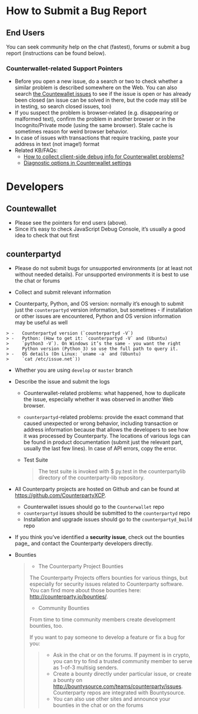 How to Submit a Bug Report
==========================

End Users
---------

You can seek community help on the chat (fastest), forums or submit a
bug report (instructions can be found below).

### Counterwallet-related Support Pointers

-   Before you open a new issue, do a search or two to check whether a
    similar problem is described somewhere on the Web. You can also
    search [the Countewallet issues][] to see if the issue is open or
    has already been closed (an issue can be solved in there, but the
    code may still be in testing, so search closed issues, too)
-   If you suspect the problem is browser-related (e.g. disappearing or
    malformed text), confirm the problem in another browser or in the
    Incognito/Private mode (using the same browser). Stale cache is
    sometimes reason for weird browser behavior.
-   In case of issues with transactions that require tracking, paste
    your address in text (not image!) format
-   Related KB/FAQs:
    -   [How to collect client-side debug info for Counterwallet problems?](http://support.counterparty.io/solution/articles/5000013731-how-to-collect-client-side-debug-information-for-counterwallet-)
    -   [Diagnostic options in Counterwallet settings][]


Developers
==========

Countewallet
------------

-   Please see the pointers for end users (above).
-   Since it’s easy to check JavaScript Debug Console, it’s usually a
    good idea to check that out first

counterpartyd
-------------


   - Please do not submit bugs for unsupported environments (or at least not without needed details). For unsupported environments it is best to use the chat or forums
   
   - Collect and submit relevant information
   
   - Counterparty, Python, and OS version: normally it’s enough to submit just the `counterpartyd` version information, but sometimes - if installation or other issues are encountered, Python and OS version information may be useful as well

    > -   Counterpartyd version (`counterpartyd -V`)
    > -   Python: (How to get it: `counterpartyd -V` and (Ubuntu)
    >     `python3 -V`). On Windows it’s the same - you want the right
    >     Python version (Python 3) so use the full path to query it.
    > -   OS details (On Linux: `uname -a` and (Ubuntu)
    >     `cat /etc/issue.net`))

-   Whether you are using `develop` or `master` branch
-   Describe the issue and submit the logs
    -   Counterwallet-related problems: what happened, how to duplicate
        the issue, especially whether it was observed in another Web
        browser.
    -   `counterpartyd`-related problems: provide the exact command that
        caused unexpected or wrong behavior, including transaction or
        address information because that allows the developers to see
        how it was processed by Counterparty. The locations of various
        logs can be found in product documentation (submit just the
        relevant part, usually the last few lines). In case of API
        errors, copy the error.
    -   Test Suite

        > The test suite is invoked with \$ py.test in the
        > counterpartylib directory of the counterparty-lib repository.

-   All Counterparty projects are hosted on Github and can be found at
    https://github.com/CounterpartyXCP.
    -   Counterwallet issues should go to the `Counterwallet` repo
    -   `counterpartyd` issues should be submitted to the
        `counterpartyd` repo
    -   Installation and upgrade issues should go to the
        `counterpartyd_build` repo
-   If you think you’ve identified a **security issue**, check out the
    bounties page\_ and contact the Counterparty developers directly.
-   Bounties

    > -   The Counterparty Project Bounties
    >
    > The Counterparty Projects offers bounties for various things, but
    > especially for security issues related to Counterparty software.
    > You can find more about those bounties here:
    > http://counterparty.io/bounties/.
    >
    > -   Community Bounties
    >
    > From time to time community members create development bounties,
    > too.
    >
    > If you want to pay someone to develop a feature or fix a bug for
    > you:
    >
    > > -   Ask in the chat or on the forums. If payment is in crypto,
    > >     you can try to find a trusted community member to serve as
    > >     1-of-3 multisig senders.
    > > -   Create a bounty directly under particular issue, or create a
    > >     bounty on
    > >     http://bountysource.com/teams/counterparty/issues.
    > >     Counterparty repos are integrated with Bountysource.
    > > -   You can also use other sites and announce your bounties in
    > >     the chat or on the forums

[https://github.com/CounterpartyXCP]: https://github.com/CounterpartyXCP
[the Countewallet issues]: https://github.com/CounterpartyXCP/counterwallet/issues
[Diagnostic options in Counterwallet settings]: http://support.counterparty.io/solution/articles/5000051310-what-do-various-strings-in-the-diagnostic-part-of-counterwallet-advanced-options-mean-
